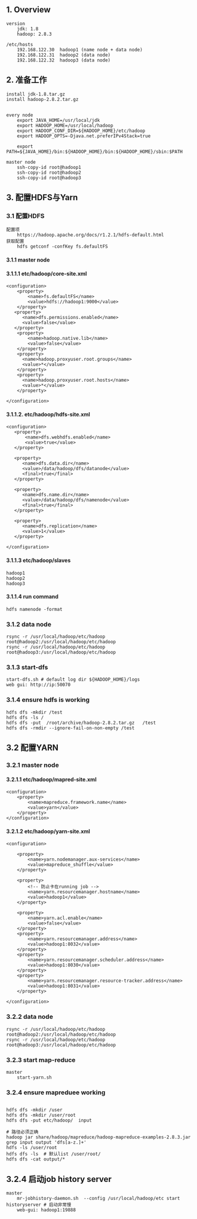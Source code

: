 ## 1. Overview
```
version
	jdk: 1.8
	hadoop: 2.8.3
	
/etc/hosts
	192.168.122.30  hadoop1 (name node + data node)
	192.168.122.31  hadoop2 (data node)
	192.168.122.32  hadoop3 (data node)
```

## 2. 准备工作
```
install jdk-1.8.tar.gz  
install hadoop-2.8.2.tar.gz


every node
    export JAVA_HOME=/usr/local/jdk
    export HADOOP_HOME=/usr/local/hadoop
    export HADOOP_CONF_DIR=${HADOOP_HOME}/etc/hadoop
    export HADOOP_OPTS=-Djava.net.preferIPv4Stack=true

    export PATH=${JAVA_HOME}/bin:${HADOOP_HOME}/bin:${HADOOP_HOME}/sbin:$PATH

master node
    ssh-copy-id root@hadoop1
    ssh-copy-id root@hadoop2
    ssh-copy-id root@hadoop3
```
## 3. 配置HDFS与Yarn
### 3.1 配置HDFS
```
配置项 
	https://hadoop.apache.org/docs/r1.2.1/hdfs-default.html
获取配置
	hdfs getconf -confKey fs.defaultFS
```

#### 3.1.1 master node

#### 3.1.1.1 etc/hadoop/core-site.xml
```
<configuration>
    <property>
        <name>fs.defaultFS</name>
        <value>hdfs://hadoop1:9000</value>
    </property>
   <property>
      <name>dfs.permissions.enabled</name>
      <value>false</value>
   </property>
    <property>
        <name>hadoop.native.lib</name>
        <value>false</value>
    </property>
    <property>
      <name>hadoop.proxyuser.root.groups</name>
      <value>*</value>
    </property>
    <property>
      <name>hadoop.proxyuser.root.hosts</name>
      <value>*</value>
    </property>

</configuration>
```
#### 3.1.1.2. etc/hadoop/hdfs-site.xml
```
<configuration>
   <property>
       <name>dfs.webhdfs.enabled</name>
       <value>true</value>
   </property>

   <property>
      <name>dfs.data.dir</name>
      <value>/data/hadoop/dfs/datanode</value>
      <final>true</final>
   </property>

   <property>
      <name>dfs.name.dir</name>
      <value>/data/hadoop/dfs/namenode</value>
      <final>true</final>
   </property>

   <property>
      <name>dfs.replication</name>
      <value>1</value>
   </property>

</configuration>
```
#### 3.1.1.3 etc/hadoop/slaves
```
hadoop1 
hadoop2 
hadoop3 
```
#### 3.1.1.4 run command
```
hdfs namenode -format
```

### 3.1.2 data node
```
rsync -r /usr/local/hadoop/etc/hadoop  root@hadoop2:/usr/local/hadoop/etc/hadoop
rsync -r /usr/local/hadoop/etc/hadoop  root@hadoop3:/usr/local/hadoop/etc/hadoop
```
### 3.1.3 start-dfs
```
start-dfs.sh # default log dir ${HADOOP_HOME}/logs
web gui: http://ip:50070
```

### 3.1.4 ensure hdfs is working
```
hdfs dfs -mkdir /test
hdfs dfs -ls /
hdfs dfs -put  /root/archive/hadoop-2.8.2.tar.gz   /test
hdfs dfs -rmdir --ignore-fail-on-non-empty /test
```

 
## 3.2 配置YARN
### 3.2.1 master node
#### 3.2.1.1 etc/hadoop/mapred-site.xml
```
<configuration>
    <property>
        <name>mapreduce.framework.name</name>
        <value>yarn</value>
    </property>
</configuration>
```
#### 3.2.1.2 etc/hadoop/yarn-site.xml
```
<configuration>

    <property>
        <name>yarn.nodemanager.aux-services</name>
        <value>mapreduce_shuffle</value>
    </property>

    <property>
		<!-- 防止卡在running job -->
        <name>yarn.resourcemanager.hostname</name>
        <value>hadoop1</value>
    </property>

    <property>
        <name>yarn.acl.enable</name>
        <value>false</value>
    </property>
    <property>
        <name>yarn.resourcemanager.address</name>
        <value>hadoop1:8032</value>
    </property>
    <property>
        <name>yarn.resourcemanager.scheduler.address</name>
        <value>hadoop1:8030</value>
    </property>
    <property>
        <name>yarn.resourcemanager.resource-tracker.address</name>
        <value>hadoop1:8031</value>
    </property>

</configuration>

```
### 3.2.2 data node

```
rsync -r /usr/local/hadoop/etc/hadoop  root@hadoop2:/usr/local/hadoop/etc/hadoop
rsync -r /usr/local/hadoop/etc/hadoop  root@hadoop3:/usr/local/hadoop/etc/hadoop
```
### 3.2.3 start map-reduce
```
master
	start-yarn.sh
```
### 3.2.4 ensure mapreduee working
```

hdfs dfs -mkdir /user
hdfs dfs -mkdir /user/root
hdfs dfs -put etc/hadoop/  input

# 路径必须正确
hadoop jar share/hadoop/mapreduce/hadoop-mapreduce-examples-2.8.3.jar grep input output 'dfs[a-z.]+'
hdfs -ls /user/root
hdfs dfs -ls  # 默认list /user/root/
hdfs dfs -cat output/*
```
## 3.2.4 启动job history server
```
master
	mr-jobhistory-daemon.sh  --config /usr/local/hadoop/etc start historyserver # 启动非常慢
	web-gui: hadoop1:19888
```
